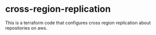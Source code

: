 # cross-region-replication
This is a terraform code that configures cross region replication about repositories on aws.

